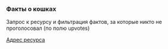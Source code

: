 <h3>Факты о кошках</h3>
<h7>Запрос к ресурсу и фильтрация фактов, за которые никто не проголосовал (по полю upvotes)</h7>
<p>
<h7><a href="https://raw.githubusercontent.com/netology-code/jd-homeworks/master/http/task1/cats">Адрес ресурса</a></h7>
</p>
